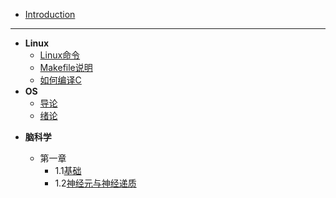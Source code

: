 * [Introduction](README.md)
---

* **Linux**
  * [Linux命令](post/OS/Linux命令.md)
  * [Makefile说明](post/OS/Makefile.md)
  * [如何编译C](post/OS/compile.md)
* **OS**
  * [导论](post/OS/操作系统：设计与实现.md)
  * [绪论](post/OS/绪论.md)

+ **脑科学**

     + 第一章
       	 +  1.1[基础](post/脑科学/1.基础.md)
       +  1.2[神经元与神经递质](post/脑科学/1.2.md)
